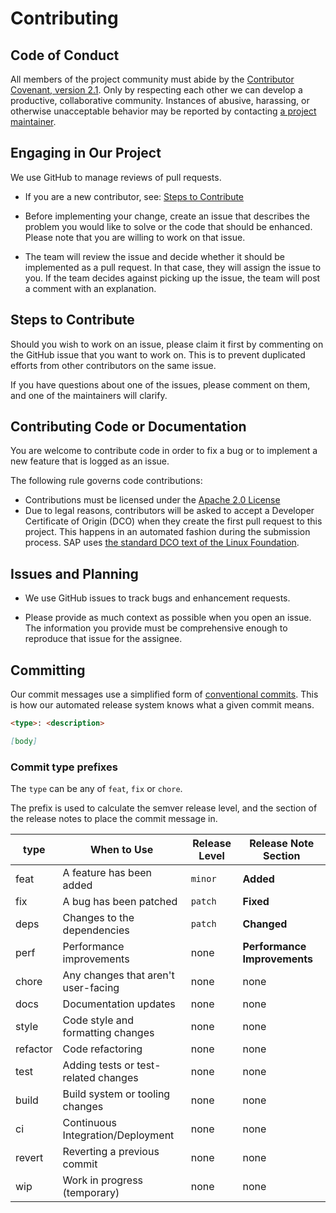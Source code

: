 # Contributing

## Code of Conduct

All members of the project community must abide by the [Contributor Covenant, version 2.1](CODE_OF_CONDUCT.md).
Only by respecting each other we can develop a productive, collaborative community.
Instances of abusive, harassing, or otherwise unacceptable behavior may be reported by contacting [a project maintainer](.reuse/dep5).

## Engaging in Our Project

We use GitHub to manage reviews of pull requests.

* If you are a new contributor, see: [Steps to Contribute](#steps-to-contribute)

* Before implementing your change, create an issue that describes the problem you would like to solve or the code that should be enhanced. Please note that you are willing to work on that issue.

* The team will review the issue and decide whether it should be implemented as a pull request. In that case, they will assign the issue to you. If the team decides against picking up the issue, the team will post a comment with an explanation.

## Steps to Contribute

Should you wish to work on an issue, please claim it first by commenting on the GitHub issue that you want to work on. This is to prevent duplicated efforts from other contributors on the same issue.

If you have questions about one of the issues, please comment on them, and one of the maintainers will clarify.

## Contributing Code or Documentation

You are welcome to contribute code in order to fix a bug or to implement a new feature that is logged as an issue.

The following rule governs code contributions:

* Contributions must be licensed under the [Apache 2.0 License](./LICENSE)
* Due to legal reasons, contributors will be asked to accept a Developer Certificate of Origin (DCO) when they create the first pull request to this project. This happens in an automated fashion during the submission process. SAP uses [the standard DCO text of the Linux Foundation](https://developercertificate.org/).

## Issues and Planning

* We use GitHub issues to track bugs and enhancement requests.

* Please provide as much context as possible when you open an issue. The information you provide must be comprehensive enough to reproduce that issue for the assignee.

## Committing

Our commit messages use a simplified form of [conventional commits](https://www.conventionalcommits.org/en/v1.0.0/). This is how our automated release system knows what a given commit means.

```md
<type>: <description>

[body]
```

### Commit type prefixes

The `type` can be any of `feat`, `fix` or `chore`.

The prefix is used to calculate the semver release level, and the section of the release notes to place the commit message in.

| **type**   | When to Use                          | Release Level | Release Note Section  |
| ---------- | ----------------------------------- | ------------- | --------------------   |
| feat       | A feature has been added            | `minor`       | **Added**           |
| fix        | A bug has been patched              | `patch`       | **Fixed**          |
| deps        | Changes to the dependencies          | `patch`       | **Changed**          |
| perf       | Performance improvements            | none          | **Performance Improvements**   |
| chore      | Any changes that aren't user-facing | none          | none                   |
| docs       | Documentation updates               | none          | none                   |
| style      | Code style and formatting changes   | none          | none                   |
| refactor   | Code refactoring                    | none          | none                   |                |
| test       | Adding tests or test-related changes| none          | none                   |
| build      | Build system or tooling changes     | none          | none                   |
| ci         | Continuous Integration/Deployment    | none          | none                   |
| revert     | Reverting a previous commit          | none          | none                   |
| wip        | Work in progress (temporary)        | none          | none                   |
